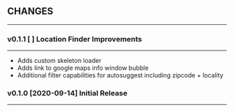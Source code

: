 ## CHANGES
-----------

### v0.1.1 [ ] Location Finder Improvements
-------------------------------------------
* Adds custom skeleton loader
* Adds link to google maps info window bubble
* Additional filter capabilities for autosuggest including zipcode + locality

### v0.1.0 [2020-09-14] Initial Release
---------------------------------------
